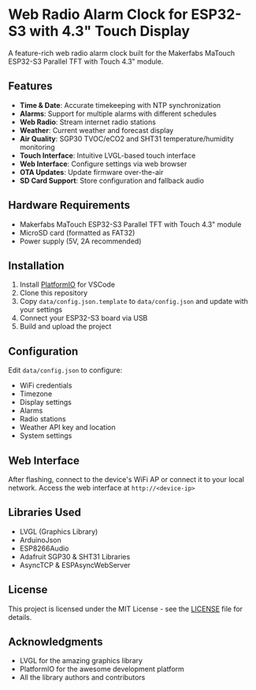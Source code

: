 # Web Radio Alarm Clock for ESP32-S3 with 4.3" Touch Display

A feature-rich web radio alarm clock built for the Makerfabs MaTouch ESP32-S3 Parallel TFT with Touch 4.3" module.

## Features

- **Time & Date**: Accurate timekeeping with NTP synchronization
- **Alarms**: Support for multiple alarms with different schedules
- **Web Radio**: Stream internet radio stations
- **Weather**: Current weather and forecast display
- **Air Quality**: SGP30 TVOC/eCO2 and SHT31 temperature/humidity monitoring
- **Touch Interface**: Intuitive LVGL-based touch interface
- **Web Interface**: Configure settings via web browser
- **OTA Updates**: Update firmware over-the-air
- **SD Card Support**: Store configuration and fallback audio

## Hardware Requirements

- Makerfabs MaTouch ESP32-S3 Parallel TFT with Touch 4.3" module
- MicroSD card (formatted as FAT32)
- Power supply (5V, 2A recommended)

## Installation

1. Install [PlatformIO](https://platformio.org/) for VSCode
2. Clone this repository
3. Copy `data/config.json.template` to `data/config.json` and update with your settings
4. Connect your ESP32-S3 board via USB
5. Build and upload the project

## Configuration

Edit `data/config.json` to configure:

- WiFi credentials
- Timezone
- Display settings
- Alarms
- Radio stations
- Weather API key and location
- System settings

## Web Interface

After flashing, connect to the device's WiFi AP or connect it to your local network.
Access the web interface at `http://<device-ip>`

## Libraries Used

- LVGL (Graphics Library)
- ArduinoJson
- ESP8266Audio
- Adafruit SGP30 & SHT31 Libraries
- AsyncTCP & ESPAsyncWebServer

## License

This project is licensed under the MIT License - see the [LICENSE](LICENSE) file for details.

## Acknowledgments

- LVGL for the amazing graphics library
- PlatformIO for the awesome development platform
- All the library authors and contributors
